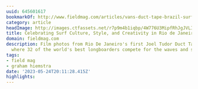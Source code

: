 ```yaml
---
uuid: 645601617
bookmarkOf: http://www.fieldmag.com/articles/vans-duct-tape-brazil-surf-contest-photos
category: article
headImage: http://images.ctfassets.net/r7p9m4b1iqbp/4W776U3MipfRhJgJVLI2FM/a4255612344e49547df450f3db43368f/Vans-Duct-Tape-Brazil-Thumb-Square.jpg?w=1000
title: Celebrating Surf Culture, Style, and Creativity in Rio de Janeiro
domain: fieldmag.com
description: Film photos from Rio De Janeiro's first Joel Tudor Duct Tape Invitational,
  where 32 of the world's best longboarders compete for the waves and style
tags:
- field mag
- graham hiemstra
date: '2023-05-24T20:11:28.415Z'
highlights:
---
```



